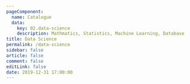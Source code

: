 ```yaml
---
pageComponent: 
  name: Catalogue
  data: 
    key: 02.data-science
    description: Mathmatics, Statistics, Machine Learning, Database
title: Data Science
permalink: /data-science
sidebar: false
article: false
comment: false
editLink: false
date: 2019-12-31 17:00:00
---
```

